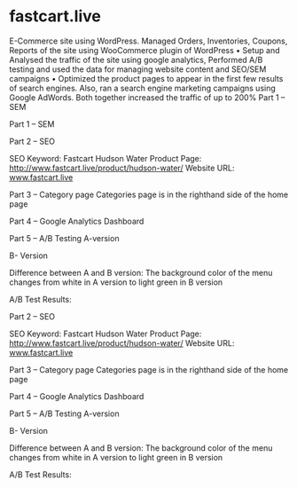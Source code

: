 # fastcart.live
E-Commerce site using WordPress. Managed Orders, Inventories, Coupons, Reports of the site using WooCommerce plugin of WordPress • Setup and Analysed the traffic of the site using google analytics, Performed A/B testing and used the data for managing website content and SEO/SEM campaigns • Optimized the product pages to appear in the first few results of search engines. Also, ran a search engine marketing campaigns using Google AdWords. Both together increased the traffic of up to 200%
Part 1 – SEM

 Part 1 – SEM

 

Part 2 – SEO

SEO Keyword: Fastcart Hudson Water
Product Page: http://www.fastcart.live/product/hudson-water/
Website URL: www.fastcart.live

Part 3 – Category page
Categories page is in the righthand side of the home page






Part 4 – Google Analytics Dashboard

 

Part 5 – A/B Testing
A-version

 
B- Version

 
Difference between A and B version: The background color of the menu changes from white in A version to light green in B version

A/B Test Results: 
 


Part 2 – SEO

SEO Keyword: Fastcart Hudson Water
Product Page: http://www.fastcart.live/product/hudson-water/
Website URL: www.fastcart.live

Part 3 – Category page
Categories page is in the righthand side of the home page






Part 4 – Google Analytics Dashboard

 

Part 5 – A/B Testing
A-version

 
B- Version

 
Difference between A and B version: The background color of the menu changes from white in A version to light green in B version

A/B Test Results: 
 
